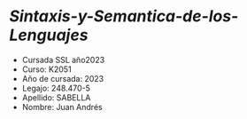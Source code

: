# *Sintaxis-y-Semantica-de-los-Lenguajes*
* Cursada SSL año2023
* Curso: K2051
* Año de cursada: 2023
* Legajo: 248.470-5
* Apellido: SABELLA
* Nombre: Juan Andrés
